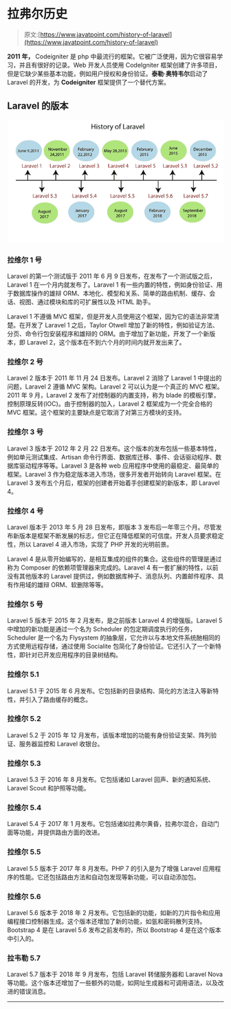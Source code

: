 # 拉弗尔历史

> 原文:[https://www.javatpoint.com/history-of-laravel](https://www.javatpoint.com/history-of-laravel)

**2011 年，** Codeigniter 是 php 中最流行的框架。它被广泛使用，因为它很容易学习，并且有很好的记录。Web 开发人员使用 CodeIgniter 框架创建了许多项目，但是它缺少某些基本功能，例如用户授权和身份验证。**泰勒·奥特韦尔**启动了 Laravel 的开发，为 **Codeigniter** 框架提供了一个替代方案。

## Laravel 的版本

![History of Laravel](img/8b9118f6f32b27242edaf5f1840ecc39.png)

### 拉维尔 1 号

Laravel 的第一个测试版于 2011 年 6 月 9 日发布，在发布了一个测试版之后，Laravel 1 在一个月内就发布了。Laravel 1 有一些内置的特性，例如身份验证、用于数据库操作的雄辩 ORM、本地化、模型和关系、简单的路由机制、缓存、会话、视图、通过模块和库的可扩展性以及 HTML 助手。

Laravel 1 不遵循 MVC 框架，但是开发人员使用这个框架，因为它的语法非常清楚。在开发了 Laravel 1 之后，Taylor Otwell 增加了新的特性，例如验证方法、分页、命令行包安装程序和雄辩的 ORM。由于增加了新功能，开发了一个新版本，即 Laravel 2，这个版本在不到六个月的时间内就开发出来了。

### 拉维尔 2 号

Laravel 2 版本于 2011 年 11 月 24 日发布。Laravel 2 消除了 Laravel 1 中提出的问题，Laravel 2 遵循 MVC 架构。Laravel 2 可以认为是一个真正的 MVC 框架。2011 年 9 月，Laravel 2 发布了对控制器的内置支持，称为 blade 的模板引擎，控制原理反转(IOC)。由于控制器的加入，Laravel 2 框架成为一个完全合格的 MVC 框架。这个框架的主要缺点是它取消了对第三方模块的支持。

### 拉维尔 3 号

Laravel 3 版本于 2012 年 2 月 22 日发布。这个版本的发布包括一些基本特性，例如单元测试集成、Artisan 命令行界面、数据库迁移、事件、会话驱动程序、数据库驱动程序等等。Laravel 3 是各种 web 应用程序中使用的最稳定、最简单的框架。Laravel 3 作为稳定版本进入市场，很多开发者开始转向 Laravel 框架。在 Laravel 3 发布五个月后，框架的创建者开始着手创建框架的新版本，即 Laravel 4。

### 拉维尔 4 号

Laravel 版本于 2013 年 5 月 28 日发布，即版本 3 发布后一年零三个月。尽管发布新版本是框架不断发展的标志，但它正在降低框架的可信度。开发人员要求稳定性，所以 Laravel 4 进入市场，实现了 PHP 开发的光明前景。

Laravel 4 是从零开始编写的，是相互集成的组件的集合。这些组件的管理是通过称为 Composer 的依赖项管理器来完成的。Laravel 4 有一套扩展的特性，以前没有其他版本的 Laravel 提供过，例如数据库种子、消息队列、内置邮件程序、具有作用域的雄辩 ORM、软删除等等。

### 拉维尔 5 号

Laravel 5 版本于 2015 年 2 月发布，是之前版本 Laravel 4 的增强版。Laravel 5 中增加的新功能是通过一个名为 Scheduler 的包定期调度执行的任务，Scheduler 是一个名为 Flysystem 的抽象层，它允许以与本地文件系统酏相同的方式使用远程存储，通过使用 Socialite 包简化了身份验证。它还引入了一个新特性，即针对已开发应用程序的目录树结构。

### 拉维尔 5.1

Laravel 5.1 于 2015 年 6 月发布。它包括新的目录结构、简化的方法注入等新特性，并引入了路由缓存的概念。

### 拉维尔 5.2

Laravel 5.2 于 2015 年 12 月发布，该版本增加的功能有身份验证支架、阵列验证、服务器监控和 Laravel 收银台。

### 拉维尔 5.3

Laravel 5.3 于 2016 年 8 月发布。它包括诸如 Laravel 回声、新的通知系统、Laravel Scout 和护照等功能。

### 拉维尔 5.4

Laravel 5.4 于 2017 年 1 月发布。它包括诸如拉弗尔黄昏，拉弗尔混合，自动门面等功能，并提供路由方面的改进。

### 拉维尔 5.5

Laravel 5.5 版本于 2017 年 8 月发布。PHP 7 的引入是为了增强 Laravel 应用程序的性能。它还包括路由方法和自动包发现等新功能，可以自动添加包。

### 拉维尔 5.6

Laravel 5.6 版本于 2018 年 2 月发布。它包括新的功能，如新的刀片指令和应用编程接口控制器生成。这个版本还增加了新的功能，如氩和密码散列支持。Bootstrap 4 是在 Laravel 5.6 发布之前发布的，所以 Bootstrap 4 是在这个版本中引入的。

### 拉韦勒 5.7

Laravel 5.7 版本于 2018 年 9 月发布，包括 Laravel 转储服务器和 Laravel Nova 等功能。这个版本还增加了一些额外的功能，如网址生成器和可调用语法，以及改进的错误消息。

* * *